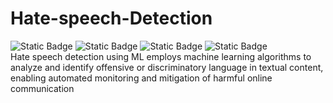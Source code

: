 # Hate-speech-Detection
![Static Badge](https://img.shields.io/badge/Python-3.8-blue)
![Static Badge](https://img.shields.io/badge/Framwork-Flask-red)
![Static Badge](https://img.shields.io/badge/Frontend-HTML%2FCSS%2FJS-Purple)
![Static Badge](https://img.shields.io/badge/API-TMBD-yellow)
<br>
Hate speech detection using ML employs machine learning algorithms to analyze and identify offensive or discriminatory language in textual content, enabling automated monitoring and mitigation of harmful online communication
